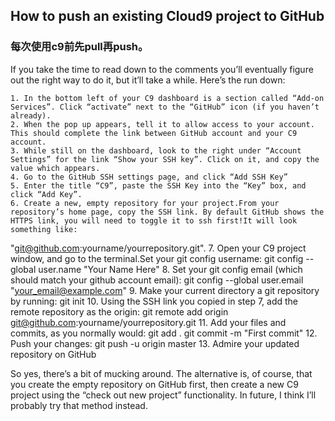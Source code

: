 ## How to push an existing Cloud9 project to GitHub

### 每次使用c9前先pull再push。

If you take the time to read down to the comments you’ll eventually figure out the right way to do it, but it’ll take a while. Here’s the run down:

	1. In the bottom left of your C9 dashboard is a section called “Add-on Services”. Click “activate” next to the “GitHub” icon (if you haven’t already).
	2. When the pop up appears, tell it to allow access to your account. This should complete the link between GitHub account and your C9 account.
	3. While still on the dashboard, look to the right under “Account Settings” for the link “Show your SSH key”. Click on it, and copy the value which appears.
	4. Go to the GitHub SSH settings page, and click “Add SSH Key”
	5. Enter the title “C9”, paste the SSH Key into the “Key” box, and click “Add Key”.
	6. Create a new, empty repository for your project.From your repository’s home page, copy the SSH link. By default GitHub shows the HTTPS link, you will need to toggle it to ssh first!It will look something like:
"git@github.com:yourname/yourrepository.git".
	7. Open your C9 project window, and go to the terminal.Set your git config username:
git config --global user.name "Your Name Here"
	8. Set your git config email (which should match your github account email):
git config --global user.email "your_email@example.com"
	9. Make your current directory a git repository by running:
git init
	10. Using the SSH link you copied in step 7, add the remote repository as the origin:
git remote add origin git@github.com:yourname/yourrepository.git
	11. Add your files and commits, as you normally would:
git add .
git commit -m "First commit"
	12. Push your changes:
git push -u origin master
	13. Admire your updated repository on GitHub

So yes, there’s a bit of mucking around. The alternative is, of course, that you create the empty repository on GitHub first, then create a new C9 project using the “check out new project” functionality. In future, I think I’ll probably try that method instead.

